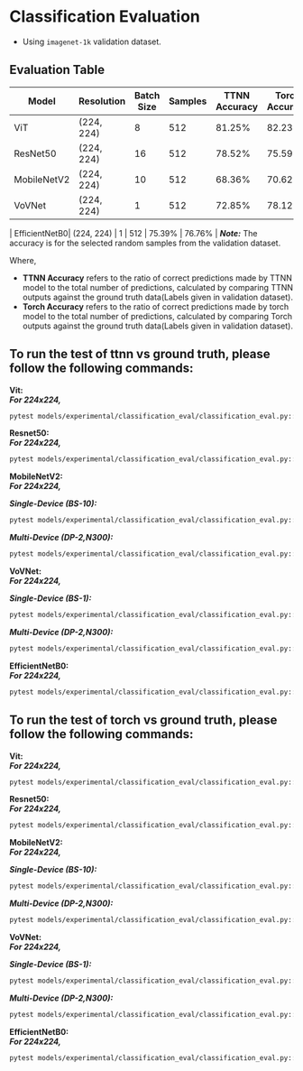 # Classification Evaluation

- Using `imagenet-1k` validation dataset.

## Evaluation Table

| Model        | Resolution | Batch Size | Samples | TTNN Accuracy | Torch Accuracy |
|--------------|------------|------------|---------|-------------------------------|-------------------------------|
| ViT          | (224, 224) | 8          | 512     | 81.25%               | 82.23%                 |
| ResNet50     | (224, 224) | 16         | 512     | 78.52%                 | 75.59%                |
| MobileNetV2  | (224, 224) | 10          | 512     | 68.36%                 | 70.62%                 |
| VoVNet       | (224, 224) | 1          | 512     | 72.85%                 | 78.12%                 |

| EfficientNetB0| (224, 224) | 1          | 512     | 75.39%         | 76.76%         |
***Note:*** The accuracy is for the selected random samples from the validation dataset.

Where,
- **TTNN Accuracy** refers to the ratio of correct predictions made by TTNN model to the total number of predictions, calculated by comparing TTNN outputs against the ground truth data(Labels given in validation dataset).
- **Torch Accuracy** refers to the ratio of correct predictions made by torch model to the total number of predictions, calculated by comparing Torch outputs against the ground truth data(Labels given in validation dataset).

## To run the test of ttnn vs ground truth, please follow the following commands:

**Vit:** <br>
**_For 224x224,_**<br>
 ```sh
 pytest models/experimental/classification_eval/classification_eval.py::test_vit_image_classification_eval[wormhole_b0-tt_model-8-device_params0]
 ```

**Resnet50:** <br>
**_For 224x224,_**<br>
 ```sh
 pytest models/experimental/classification_eval/classification_eval.py::test_resnet50_image_classification_eval[16-act_dtype0-weight_dtype0-device_params0-tt_model]
 ```

**MobileNetV2:** <br>
**_For 224x224,_**<br>

**_Single-Device (BS-10):_**<br>
 ```sh
 pytest models/experimental/classification_eval/classification_eval.py::test_mobilenetv2_image_classification_eval[tt_model-10-device_params0]
 ```

**_Multi-Device (DP-2,N300):_**<br>
 ```sh
 pytest models/experimental/classification_eval/classification_eval.py::test_mobilenetv2_image_classification_eval_dp[wormhole_b0-tt_model-10-device_params0]
 ```

**VoVNet:** <br>
**_For 224x224,_**<br>

**_Single-Device (BS-1):_**<br>
 ```sh
 pytest models/experimental/classification_eval/classification_eval.py::test_vovnet_image_classification_eval[1-224-tt_model-device_params0]
 ```

**_Multi-Device (DP-2,N300):_**<br>
 ```sh
 pytest models/experimental/classification_eval/classification_eval.py::test_vovnet_image_classification_eval_dp[wormhole_b0-1-224-tt_model-device_params0]
 ```

**EfficientNetB0:** <br>
**_For 224x224,_**<br>
 ```sh
 pytest models/experimental/classification_eval/classification_eval.py::test_efficientnetb0_image_classification_eval[1-224-tt_model-device_params0]
 ```

## To run the test of torch vs ground truth, please follow the following commands:

**Vit:** <br>
**_For 224x224,_**<br>
 ```sh
 pytest models/experimental/classification_eval/classification_eval.py::test_vit_image_classification_eval[wormhole_b0-torch_model-8-device_params0]
 ```

**Resnet50:** <br>
**_For 224x224,_**<br>
 ```sh
 pytest models/experimental/classification_eval/classification_eval.py::test_resnet50_image_classification_eval[16-act_dtype0-weight_dtype0-device_params0-torch_model]
 ```

**MobileNetV2:** <br>
**_For 224x224,_**<br>

**_Single-Device (BS-10):_**<br>
 ```sh
 pytest models/experimental/classification_eval/classification_eval.py::test_mobilenetv2_image_classification_eval[torch_model-10-device_params0]
 ```

**_Multi-Device (DP-2,N300):_**<br>
 ```sh
 pytest models/experimental/classification_eval/classification_eval.py::test_mobilenetv2_image_classification_eval_dp[wormhole_b0-torch_model-10-device_params0]
 ```

**VoVNet:** <br>
**_For 224x224,_**<br>

**_Single-Device (BS-1):_**<br>
 ```sh
 pytest models/experimental/classification_eval/classification_eval.py::test_vovnet_image_classification_eval[1-224-torch_model-device_params0]
 ```

**_Multi-Device (DP-2,N300):_**<br>
 ```sh
 pytest models/experimental/classification_eval/classification_eval.py::test_vovnet_image_classification_eval_dp[wormhole_b0-1-224-torch_model-device_params0]
 ```

**EfficientNetB0:** <br>
**_For 224x224,_**<br>
 ```sh
 pytest models/experimental/classification_eval/classification_eval.py::test_efficientnetb0_image_classification_eval[1-224-torch_model-device_params0]
 ```
